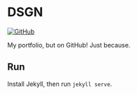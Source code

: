 DSGN
=

[![GitHub](http://img.shields.io/badge/GitHub-NetOperatorWibby/DSGN-07d0eb.svg?style=flat-square)](https://github.com/NetOperatorWibby/DSGN)

My portfolio, but on GitHub! Just because.



## Run

Install Jekyll, then run `jekyll serve`.